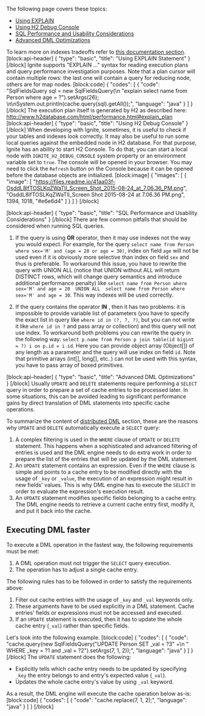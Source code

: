 The following page covers these topics:
* [Using EXPLAIN](#using-explain-statement)
* [Using H2 Debug Console](#using-h2-debug-console)
* [SQL Performance and Usability Considerations](#sql-performance-and-usability-considerations)
* [Advanced DML Optimizations](#advanced-dml-optimizations)

To learn more on indexes tradeoffs refer to [this documentation section](http://apacheignite.readme.io/docs/indexes#indexes-tradeoffs).
[block:api-header]
{
  "type": "basic",
  "title": "Using EXPLAIN Statement"
}
[/block]
Ignite supports "EXPLAIN ..." syntax for reading execution plans and query performance investigation purposes.  Note that a plan cursor will contain multiple rows: the last one will contain a query for reducing node, others are for map nodes.
[block:code]
{
  "codes": [
    {
      "code": "SqlFieldsQuery sql = new SqlFieldsQuery(\n  \"explain select name from Person where age = ?\").setArgs(26); \n\nSystem.out.println(cache.query(sql).getAll());",
      "language": "java"
    }
  ]
}
[/block]
The execution plan itself is generated by H2 as described here: 
http://www.h2database.com/html/performance.html#explain_plan
[block:api-header]
{
  "type": "basic",
  "title": "Using H2 Debug Console"
}
[/block]
When developing with Ignite, sometimes, it is useful to check if your tables and indexes look  correctly. It may also be useful to run some local queries against the embedded node in H2 database. For that purpose, Ignite has an ability to start H2 Console. To do that, you can start a local node with `IGNITE_H2_DEBUG_CONSOLE` system property or an environment variable set to `true`. The console will be opened in your browser. You may need to click the `Refresh` button on the Console because it can be opened before the database objects are initialized. 
[block:image]
{
  "images": [
    {
      "image": [
        "https://files.readme.io/41aa03f-OsddL8lfTOSLKqZWaTlI_Screen_Shot_2015-08-24_at_7.06.36_PM.png",
        "OsddL8lfTOSLKqZWaTlI_Screen Shot 2015-08-24 at 7.06.36 PM.png",
        1394,
        1018,
        "#e6e6d4"
      ]
    }
  ]
}
[/block]

[block:api-header]
{
  "type": "basic",
  "title": "SQL Performance and Usability Considerations"
}
[/block]
There are few common pitfalls that should be considered when running SQL queries.

1. If the query is using **OR** operator, then it may use indexes not the way you would expect. For example, for the query `select name from Person where sex='M' and (age = 20 or age = 30)`, index on field `age` will not be used even if it is obviously more selective than index on field `sex` and thus is preferable. To workaround this issue, you have to rewrite the query with UNION ALL (notice that UNION without ALL will return DISTINCT rows, which will change query semantics and introduce additional performance penalty) like `select name from Person where sex='M' and age = 20 
UNION ALL 
select name from Person where sex='M' and age = 30`. This way indexes will be used correctly.

2. If the query contains the operator **IN** , then it has two problems: it is impossible to provide variable list of parameters (you have to specify the exact list in query like `where id in (?, ?, ?)`, but you can not write it like `where id in ?` and pass array or collection) and this query will not use index. To workaround both problems you can rewrite the query in the following way: `select p.name from Person p join table(id bigint = ?) i on p.id = i.id`. Here you can provide object array (Object[]) of any length as a parameter and the query will use index on field `id`. Note that primitive arrays (int[], long[], etc..) can not be used with this syntax, you have to pass array of boxed primitives.


[block:api-header]
{
  "type": "basic",
  "title": "Advanced DML Optimizations"
}
[/block]
Usually `UPDATE` and `DELETE` statements require performing a `SELECT` query in order to prepare a set of cache entries to be processed later. In some situations, this can be avoided leading to significant performance gains by direct translation of DML statements into specific cache operations.

To summarize the content of [distributed DML](doc:dml) section, these are the reasons why `UPDATE` and `DELETE` automatically execute a `SELECT` query:

1. A complex filtering is used in the `WHERE` clause of `UPDATE` or `DELETE` statement. This happens when a sophisticated and advanced filtering of entries is used and the DML engine needs to do extra work in order to prepare the list of the entries that will be updated by the DML statement. 
2. An `UPDATE` statement contains an expression. Even if the `WHERE` clause is simple and points to a cache entry to be modified directly with the usage of `_key` or `_value`, the execution of an expression might result in new fields' values. This is why DML engine has to execute the `SELECT` in order to evaluate the expression's execution result.
3. An `UPDATE` statement modifies specific fields belonging to a cache entry. The DML engine needs to retrieve a current cache entry first, modify it, and put it back into the cache. 

## Executing DML faster

To execute a DML operation in the fastest way, the following requirements must be met:
1. A DML operation must not trigger the `SELECT` query execution.
2. The operation has to adjust a single cache entry.

The following rules has to be followed in order to satisfy the requirements above: 
1. Filter out cache entries with the usage of `_key` and `_val` keywords only.
2. These arguments have to be used explicitly in a DML statement. Cache entries' fields or expressions must not be accessed and executed.
3. If an `UPDATE` statement is executed, then it has to update the whole cache entry (`_val`) rather than specific fields.

Let's look into the following example.
[block:code]
{
  "codes": [
    {
      "code": "cache.query(new SqlFieldsQuery(\"UPDATE Person SET _val = ?3\" +\n    \" WHERE _key = ?1 and _val = ?2\").setArgs(7, 1, 2));",
      "language": "java"
    }
  ]
}
[/block]
The `UPDATE` statement does the following:
- Explicitly tells which cache entry needs to be updated by specifying `_key` the entry belongs to and entry's expected value (`_val`).
- Updates the whole cache entry's value by using `_val` keyword.

As a result, the DML engine will execute the cache operation below as-is:
[block:code]
{
  "codes": [
    {
      "code": "cache.replace(7, 1, 2);",
      "language": "java"
    }
  ]
}
[/block]